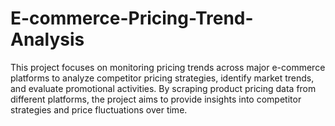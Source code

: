 # E-commerce-Pricing-Trend-Analysis
This project focuses on monitoring pricing trends across major e-commerce platforms to analyze competitor pricing strategies, identify market trends, and evaluate promotional activities. By scraping product pricing data from different platforms, the project aims to provide insights into competitor strategies and price fluctuations over time.
